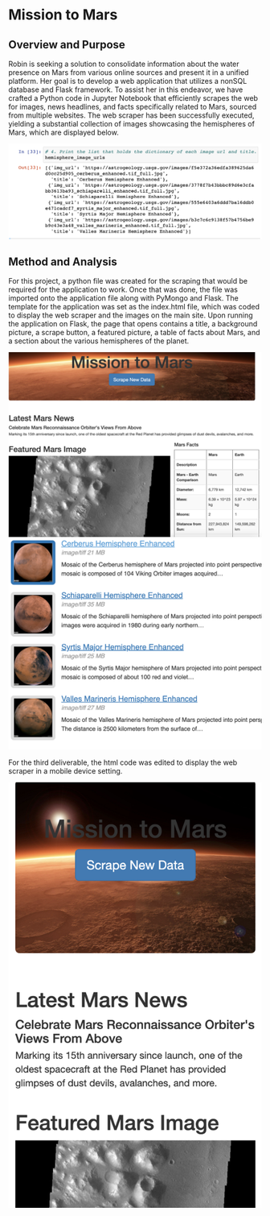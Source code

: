 # Mission to Mars

## Overview and Purpose

Robin is seeking a solution to consolidate information about the water presence on Mars from various online sources and present it in a unified platform. Her goal is to develop a web application that utilizes a nonSQL database and Flask framework. To assist her in this endeavor, we have crafted a Python code in Jupyter Notebook that efficiently scrapes the web for images, news headlines, and facts specifically related to Mars, sourced from multiple websites. The web scraper has been successfully executed, yielding a substantial collection of images showcasing the hemispheres of Mars, which are displayed below.



![](hemi_img_urls.png)

## Method and Analysis

For this project, a python file was created for the scraping that would be required for the application to work. Once that was done, the file was imported onto the application file along with PyMongo and Flask. The template for the application was set as the index.html file, which was coded to display the web scraper and the images on the main site. Upon running the application on Flask, the page that opens contains a title, a background picture, a scrape button, a featured picture, a table of facts about Mars, and a section about the various hemispheres of the planet.

![](mars_site.png)
![](hemispheres.png)

For the third deliverable, the html code was edited to display the web scraper in a mobile device setting.

![](mobile.png)

